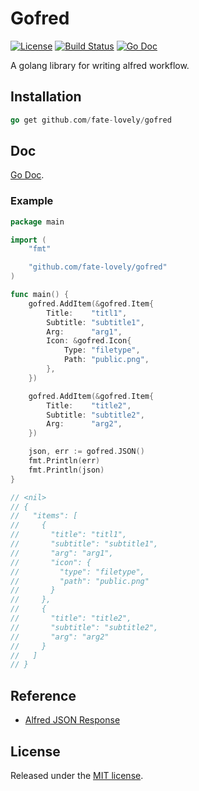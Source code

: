 # Gofred

[![License](http://img.shields.io/badge/license-MIT-blue.svg?style=flat-square)](http://mit-license.org/2016)
[![Build Status](https://travis-ci.org/fate-lovely/gofred.svg?branch=master)](https://travis-ci.org/fate-lovely/gofred)
[![Go Doc](https://godoc.org/github.com/fate-lovely/gofred?status.svg)](https://godoc.org/github.com/fate-lovely/gofred)

A golang library for writing alfred workflow.

## Installation

```go
go get github.com/fate-lovely/gofred
```

## Doc

[Go Doc].

### Example

```go
package main

import (
    "fmt"

    "github.com/fate-lovely/gofred"
)

func main() {
    gofred.AddItem(&gofred.Item{
        Title:    "titl1",
        Subtitle: "subtitle1",
        Arg:      "arg1",
        Icon: &gofred.Icon{
            Type: "filetype",
            Path: "public.png",
        },
    })

    gofred.AddItem(&gofred.Item{
        Title:    "title2",
        Subtitle: "subtitle2",
        Arg:      "arg2",
    })

    json, err := gofred.JSON()
    fmt.Println(err)
    fmt.Println(json)
}

// <nil>
// {
//   "items": [
//     {
//       "title": "titl1",
//       "subtitle": "subtitle1",
//       "arg": "arg1",
//       "icon": {
//         "type": "filetype",
//         "path": "public.png"
//       }
//     },
//     {
//       "title": "title2",
//       "subtitle": "subtitle2",
//       "arg": "arg2"
//     }
//   ]
// }
```

## Reference

- [Alfred JSON Response]

## License

Released under the [MIT license](http://mit-license.org/2016).

[Go Doc]: https://godoc.org/github.com/fate-lovely/gofred
[Alfred JSON Response]: https://www.alfredapp.com/help/workflows/inputs/script-filter/json/
